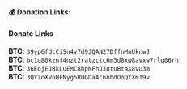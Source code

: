 **💰 Donation Links:**
#### Donate Links

<b>BTC</b>: <code>39yp6fdcCiSn4v7d9JQAN27DffnMnUknwJ</code></br>
<b>BTC</b>: <code>bc1q80kznf4nzt2ratzctc6m3d8xw8avxw7rlq06rh</code></br>
<b>BTC</b>: <code>36EojEJBkLuEMC8hpNFhJJ8tuBtaX8vU3m</code></br>
<b>BTC</b>: <code>3QYzoXVoHFNyg5RUGDaAc6hbdDoQtXm19v</code></br>
